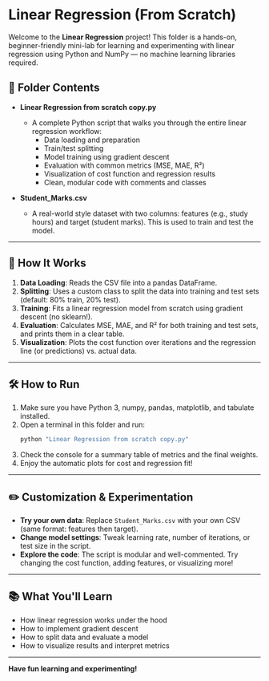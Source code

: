 # Linear Regression (From Scratch)

Welcome to the **Linear Regression** project! This folder is a hands-on, beginner-friendly mini-lab for learning and experimenting with linear regression using Python and NumPy — no machine learning libraries required.

## 📂 Folder Contents

- **Linear Regression from scratch copy.py**
  - A complete Python script that walks you through the entire linear regression workflow:
    - Data loading and preparation
    - Train/test splitting
    - Model training using gradient descent
    - Evaluation with common metrics (MSE, MAE, R²)
    - Visualization of cost function and regression results
    - Clean, modular code with comments and classes

- **Student_Marks.csv**
  - A real-world style dataset with two columns: features (e.g., study hours) and target (student marks). This is used to train and test the model.

---

## 🚀 How It Works

1. **Data Loading**: Reads the CSV file into a pandas DataFrame.
2. **Splitting**: Uses a custom class to split the data into training and test sets (default: 80% train, 20% test).
3. **Training**: Fits a linear regression model from scratch using gradient descent (no sklearn!).
4. **Evaluation**: Calculates MSE, MAE, and R² for both training and test sets, and prints them in a clear table.
5. **Visualization**: Plots the cost function over iterations and the regression line (or predictions) vs. actual data.

---

## 🛠️ How to Run

1. Make sure you have Python 3, numpy, pandas, matplotlib, and tabulate installed.
2. Open a terminal in this folder and run:
   ```bash
   python "Linear Regression from scratch copy.py"
   ```
3. Check the console for a summary table of metrics and the final weights.
4. Enjoy the automatic plots for cost and regression fit!

---

## ✏️ Customization & Experimentation

- **Try your own data**: Replace `Student_Marks.csv` with your own CSV (same format: features then target).
- **Change model settings**: Tweak learning rate, number of iterations, or test size in the script.
- **Explore the code**: The script is modular and well-commented. Try changing the cost function, adding features, or visualizing more!

---

## 📚 What You'll Learn
- How linear regression works under the hood
- How to implement gradient descent
- How to split data and evaluate a model
- How to visualize results and interpret metrics

---

**Have fun learning and experimenting!** 